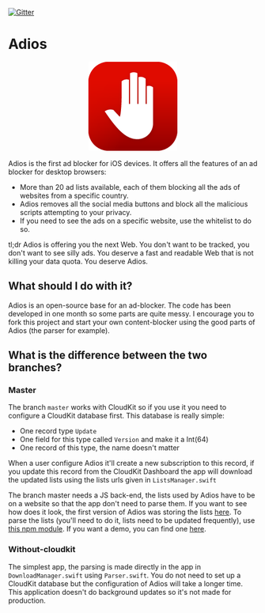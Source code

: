[![Gitter](https://badges.gitter.im/Join%20Chat.svg)](https://gitter.im/ArmandGrillet/Adios?utm_source=badge&utm_medium=badge&utm_campaign=pr-badge)

# Adios
<p align="center">
<img src="https://raw.githubusercontent.com/ArmandGrillet/Adios/without-cloudkit/Adios/Assets.xcassets/AppIcon.appiconset/Icon-60%403x.png">
</p>
Adios is the first ad blocker for iOS devices. It offers all the features of an ad blocker for desktop browsers:

- More than 20 ad lists available, each of them blocking all the ads of websites from a specific country. 
- Adios removes all the social media buttons and block all the malicious scripts attempting to your privacy. 
- If you need to see the ads on a specific website, use the whitelist to do so.

tl;dr Adios is offering you the next Web. You don't want to be tracked, you don't want to see silly ads. 
You deserve a fast and readable Web that is not killing your data quota. You deserve Adios.

## What should I do with it?

Adios is an open-source base for an ad-blocker. The code has been developed in one month so some parts are quite messy. I encourage you to fork this project and start your own content-blocker using the good parts of Adios (the parser for example).

## What is the difference between the two branches?
### Master
The branch `master` works with CloudKit so if you use it you need to configure a CloudKit database first. This database is really simple:
- One record type `Update`
- One field for this type called `Version` and make it a Int(64)
- One record of this type, the name doesn't matter

When a user configure Adios it'll create a new subscription to this record, if you update this record from the CloudKit Dashboard the app will download the updated lists using the lists urls given in `ListsManager.swift`

The branch master needs a JS back-end, the lists used by Adios have to be on a website so that the app don't need to parse them. If you want to see how does it look, the first version of Adios was storing the lists [here](https://gitlab.com/ArmandGrillet/lists/tree/master). To parse the lists (you'll need to do it, lists need to be updated frequently), use [this npm module](https://github.com/ArmandGrillet/Adios-Engine). If you want a demo, you can find one [here](http://armand.gr/Adios-Engine-Demo/).

### Without-cloudkit
The simplest app, the parsing is made directly in the app in `DownloadManager.swift` using `Parser.swift`. You do not need to set up a CloudKit database but the configuration of Adios will take a longer time. This application doesn't do background updates so it's not made for production.
